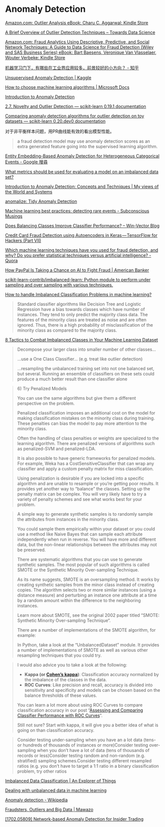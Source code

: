 # Anomaly Detection

[Amazon.com: Outlier Analysis eBook: Charu C. Aggarwal: Kindle Store](https://www.amazon.com/Outlier-Analysis-Charu-C-Aggarwal-ebook/dp/B06XG1BQJJ/ref=mt_kindle?_encoding=UTF8&me=)

[A Brief Overview of Outlier Detection Techniques – Towards Data Science](https://towardsdatascience.com/a-brief-overview-of-outlier-detection-techniques-1e0b2c19e561)

[Amazon.com: Fraud Analytics Using Descriptive, Predictive, and Social Network Techniques: A Guide to Data Science for Fraud Detection \(Wiley and SAS Business Series\) eBook: Bart Baesens, Veronique Van Vlasselaer, Wouter Verbeke: Kindle Store](https://www.amazon.com/Analytics-Descriptive-Predictive-Network-Techniques-ebook/dp/B012WA66SK/ref=mt_kindle?_encoding=UTF8&me=)

[机器学习门下，有哪些在工业界应用较多，前景较好的小方向？ - 知乎](https://www.zhihu.com/question/57072166/answer/280824223)

[Unsupervised Anomaly Detection \| Kaggle](https://www.kaggle.com/victorambonati/unsupervised-anomaly-detection)

[How to choose machine learning algorithms \| Microsoft Docs](https://docs.microsoft.com/en-us/azure/machine-learning/studio/algorithm-choice)

[Introduction to Anomaly Detection](https://www.datascience.com/blog/python-anomaly-detection)

[2.7. Novelty and Outlier Detection — scikit-learn 0.19.1 documentation](http://scikit-learn.org/stable/modules/outlier_detection.html)

[Comparing anomaly detection algorithms for outlier detection on toy datasets — scikit-learn 0.20.dev0 documentation](http://scikit-learn.org/dev/auto_examples/plot_anomaly_comparison.html)

对于非平衡样本问题，用PR曲线能有效的看出模型性能。

> a fraud detection model may use anomaly detection scores as an extra generated feature going into the supervised learning algorithm.

[Entity Embedding-Based Anomaly Detection for Heterogeneous Categorical Events - Google 搜尋](https://www.google.com.hk/search?q=Entity+Embedding-Based+Anomaly+Detection+for+Heterogeneous+Categorical+Events&oq=Entity+Embedding-Based+Anomaly+Detection+for+Heterogeneous+Categorical+Events&aqs=chrome..69i57.315j0j1&sourceid=chrome&ie=UTF-8)

[What metrics should be used for evaluating a model on an imbalanced data set?](https://towardsdatascience.com/what-metrics-should-we-use-on-imbalanced-data-set-precision-recall-roc-e2e79252aeba)

[Introduction to Anomaly Detection: Concepts and Techniques \| My views of the World and Systems](https://iwringer.wordpress.com/2015/11/17/anomaly-detection-concepts-and-techniques/)

[anomalize: Tidy Anomaly Detection](http://www.business-science.io/code-tools/2018/04/08/introducing-anomalize.html)

[Machine learning best practices: detecting rare events - Subconscious Musings](https://blogs.sas.com/content/subconsciousmusings/2017/07/19/machine-learning-best-practices-detecting-rare-events/)

[Does Balancing Classes Improve Classifier Performance? – Win-Vector Blog](http://www.win-vector.com/blog/2015/02/does-balancing-classes-improve-classifier-performance/)

[Credit Card Fraud Detection using Autoencoders in Keras — TensorFlow for Hackers \(Part VII\)](https://medium.com/@curiousily/credit-card-fraud-detection-using-autoencoders-in-keras-tensorflow-for-hackers-part-vii-20e0c85301bd)

[Which machine learning techniques have you used for fraud detection, and why? Do you prefer statistical techniques versus artificial intelligence? - Quora](https://www.quora.com/Which-machine-learning-techniques-have-you-used-for-fraud-detection-and-why-Do-you-prefer-statistical-techniques-versus-artificial-intelligence)

[How PayPal Is Taking a Chance on AI to Fight Fraud \| American Banker](https://www.americanbanker.com/news/how-paypal-is-taking-a-chance-on-ai-to-fight-fraud)

[scikit-learn-contrib/imbalanced-learn: Python module to perform under sampling and over sampling with various techniques.](https://github.com/scikit-learn-contrib/imbalanced-learn)

[How to handle Imbalanced Classification Problems in machine learning?](https://www.analyticsvidhya.com/blog/2017/03/imbalanced-classification-problem/)

> Standard classifier algorithms like Decision Tree and Logistic Regression have a bias towards classes which have number of instances. They tend to only predict the majority class data. The features of the minority class are treated as noise and are often ignored. Thus, there is a high probability of misclassification of the minority class as compared to the majority class.

[8 Tactics to Combat Imbalanced Classes in Your Machine Learning Dataset](https://machinelearningmastery.com/tactics-to-combat-imbalanced-classes-in-your-machine-learning-dataset/)

> Decompose your larger class into smaller number of other classes…  
>   
> …use a One Class Classifier… \(e.g. treat like outlier detection\)  
>   
> …resampling the unbalanced training set into not one balanced set, but several. Running an ensemble of classifiers on these sets could produce a much better result than one classifier alone

> 6\) Try Penalized Models  
>   
> You can use the same algorithms but give them a different perspective on the problem.  
>   
> Penalized classification imposes an additional cost on the model for making classification mistakes on the minority class during training. These penalties can bias the model to pay more attention to the minority class.  
>   
> Often the handling of class penalties or weights are specialized to the learning algorithm. There are penalized versions of algorithms such as penalized-SVM and penalized-LDA.  
>   
> It is also possible to have generic frameworks for penalized models. For example, Weka has a CostSensitiveClassifier that can wrap any classifier and apply a custom penalty matrix for miss classification.  
>   
> Using penalization is desirable if you are locked into a specific algorithm and are unable to resample or you’re getting poor results. It provides yet another way to “balance” the classes. Setting up the penalty matrix can be complex. You will very likely have to try a variety of penalty schemes and see what works best for your problem.

> A simple way to generate synthetic samples is to randomly sample the attributes from instances in the minority class.  
>   
> You could sample them empirically within your dataset or you could use a method like Naive Bayes that can sample each attribute independently when run in reverse. You will have more and different data, but the non-linear relationships between the attributes may not be preserved.  
>   
> There are systematic algorithms that you can use to generate synthetic samples. The most popular of such algorithms is called SMOTE or the Synthetic Minority Over-sampling Technique.  
>   
> As its name suggests, SMOTE is an oversampling method. It works by creating synthetic samples from the minor class instead of creating copies. The algorithm selects two or more similar instances \(using a distance measure\) and perturbing an instance one attribute at a time by a random amount within the difference to the neighboring instances.  
>   
> Learn more about SMOTE, see the original 2002 paper titled “SMOTE: Synthetic Minority Over-sampling Technique“.  
>   
> There are a number of implementations of the SMOTE algorithm, for example:  
>   
> In Python, take a look at the “UnbalancedDataset” module. It provides a number of implementations of SMOTE as well as various other resampling techniques that you could try.

> I would also advice you to take a look at the following:
>
> * **Kappa \(or **[**Cohen’s kappa**](https://en.wikipedia.org/wiki/Cohen%27s_kappa)**\)**: Classification accuracy normalized by the imbalance of the classes in the data.
> * **ROC Curves**: Like precision and recall, accuracy is divided into sensitivity and specificity and models can be chosen based on the balance thresholds of these values.
>
> You can learn a lot more about using ROC Curves to compare classification accuracy in our post “[Assessing and Comparing Classifier Performance with ROC Curves](http://machinelearningmastery.com/assessing-comparing-classifier-performance-roc-curves-2/)“.
>
> Still not sure? Start with kappa, it will give you a better idea of what is going on than classification accuracy.

> Consider testing under-sampling when you have an a lot data \(tens- or hundreds of thousands of instances or more\)Consider testing over-sampling when you don’t have a lot of data \(tens of thousands of records or less\)Consider testing random and non-random \(e.g. stratified\) sampling schemes.Consider testing different resampled ratios \(e.g. you don’t have to target a 1:1 ratio in a binary classification problem, try other ratios

[Imbalanced Data Classification \| An Explorer of Things](https://chih-ling-hsu.github.io/2017/07/25/Imbalanced-Data-Classification)

[Dealing with unbalanced data in machine learning](https://shiring.github.io/machine_learning/2017/04/02/unbalanced)

[Anomaly detection - Wikipedia](https://en.m.wikipedia.org/wiki/Anomaly_detection)

[Fraudsters, Outliers and Big Data \| Mawazo](https://pkghosh.wordpress.com/2012/01/02/fraudsters-outliers-and-big-data-2/)

[\[1702.05809\] Network-based Anomaly Detection for Insider Trading](https://arxiv.org/abs/1702.05809)

